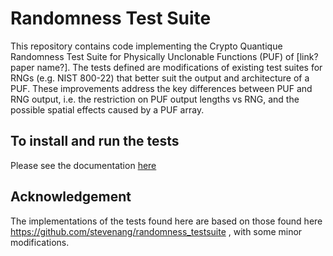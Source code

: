 # Randomness Test Suite

This repository contains code implementing the Crypto Quantique Randomness Test Suite for 
Physically Unclonable Functions (PUF) of [link? paper name?].
The tests defined are modifications of existing test suites for RNGs (e.g. NIST 800-22) that 
better suit the output and architecture of a PUF. These improvements address the key differences 
between PUF and RNG output, i.e. the restriction on PUF output lengths vs RNG, and the possible 
spatial effects caused by a PUF array.


## To install and run the tests

Please see the documentation [here](src/README.md)


## Acknowledgement

The implementations of the tests found here are based on those found here https://github.com/stevenang/randomness_testsuite , with some minor modifications.

